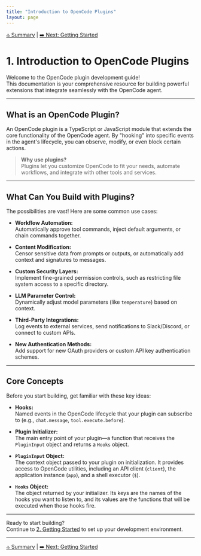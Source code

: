 ```yaml
---
title: "Introduction to OpenCode Plugins"
layout: page
---
```


[🔝 Summary](./README.md) | [➡️ Next: Getting Started](./02-getting-started.md)

# 1. Introduction to OpenCode Plugins

Welcome to the OpenCode plugin development guide!  
This documentation is your comprehensive resource for building powerful extensions that integrate seamlessly with the OpenCode agent.

---

## What is an OpenCode Plugin?

An OpenCode plugin is a TypeScript or JavaScript module that extends the core functionality of the OpenCode agent. By "hooking" into specific events in the agent's lifecycle, you can observe, modify, or even block certain actions.

> **Why use plugins?**  
> Plugins let you customize OpenCode to fit your needs, automate workflows, and integrate with other tools and services.

---

## What Can You Build with Plugins?

The possibilities are vast! Here are some common use cases:

- **Workflow Automation:**  
  Automatically approve tool commands, inject default arguments, or chain commands together.

- **Content Modification:**  
  Censor sensitive data from prompts or outputs, or automatically add context and signatures to messages.

- **Custom Security Layers:**  
  Implement fine-grained permission controls, such as restricting file system access to a specific directory.

- **LLM Parameter Control:**  
  Dynamically adjust model parameters (like `temperature`) based on context.

- **Third-Party Integrations:**  
  Log events to external services, send notifications to Slack/Discord, or connect to custom APIs.

- **New Authentication Methods:**  
  Add support for new OAuth providers or custom API key authentication schemes.

---

## Core Concepts

Before you start building, get familiar with these key ideas:

- **Hooks:**  
  Named events in the OpenCode lifecycle that your plugin can subscribe to (e.g., `chat.message`, `tool.execute.before`).

- **Plugin Initializer:**  
  The main entry point of your plugin—a function that receives the `PluginInput` object and returns a `Hooks` object.

- **`PluginInput` Object:**  
  The context object passed to your plugin on initialization. It provides access to OpenCode utilities, including an API client (`client`), the application instance (`app`), and a shell executor (`$`).

- **`Hooks` Object:**  
  The object returned by your initializer. Its keys are the names of the hooks you want to listen to, and its values are the functions that will be executed when those hooks fire.

---

Ready to start building?  
Continue to [2. Getting Started](./02-getting-started.md) to set up your development environment.

---
[🔝 Summary](./README.md) | [➡️ Next: Getting Started](./02-getting-started.md)

